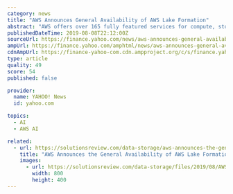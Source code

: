 ```yaml
---
category: news
title: "AWS Announces General Availability of AWS Lake Formation"
abstract: "AWS offers over 165 fully featured services for compute, storage, databases, networking, analytics, robotics, machine learning and artificial intelligence (AI), Internet of Things (IoT), mobile ..."
publishedDateTime: 2019-08-08T22:12:00Z
sourceUrl: https://finance.yahoo.com/news/aws-announces-general-availability-aws-220300037.html
ampUrl: https://finance.yahoo.com/amphtml/news/aws-announces-general-availability-aws-220300037.html
cdnAmpUrl: https://finance-yahoo-com.cdn.ampproject.org/c/s/finance.yahoo.com/amphtml/news/aws-announces-general-availability-aws-220300037.html
type: article
quality: 49
score: 54
published: false

provider:
  name: YAHOO! News
  id: yahoo.com

topics:
  - AI
  - AWS AI

related:
  - url: https://solutionsreview.com/data-storage/aws-announces-the-general-availability-of-aws-lake-formation/
    title: "AWS Announces the General Availability of AWS Lake Formation"
    images:
      - url: https://solutionsreview.com/data-storage/files/2019/08/AWS-Announces-the-General-Availability-of-AWS-Lake-Formation.jpg
        width: 800
        height: 400
---
```

